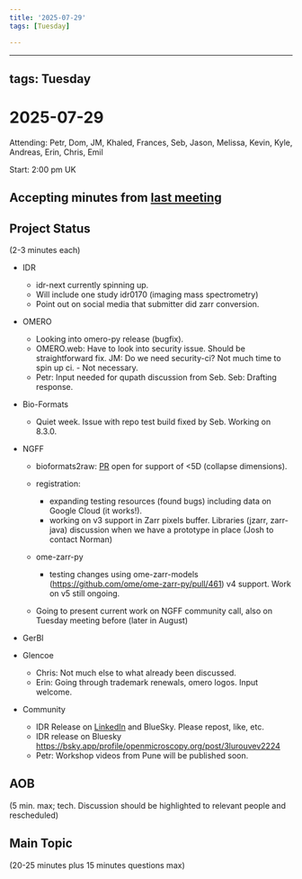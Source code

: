 ```yaml
---
title: '2025-07-29'
tags: [Tuesday]

---
```


---
tags: Tuesday
---

# 2025-07-29

Attending: Petr, Dom, JM, Khaled, Frances, Seb, Jason, Melissa, Kevin, Kyle, Andreas, Erin, Chris, Emil

Start: 2:00 pm UK

## Accepting minutes from [last meeting](https://hackmd.io/team/ome?nav=overview)

## Project Status

(2-3 minutes each)

- IDR
    - idr-next currently spinning up.
    - Will include one study idr0170 (imaging mass spectrometry)
    - Point out on social media that submitter did zarr conversion.

- OMERO
    - Looking into omero-py release (bugfix). 
    - OMERO.web: Have to look into security issue. Should be straightforward fix. JM: Do we need security-ci? Not much time to spin up ci. - Not necessary.
    - Petr: Input needed for qupath discussion from Seb. Seb: Drafting response.

- Bio-Formats
    - Quiet week. Issue with repo test build fixed by Seb. Working on 8.3.0.

- NGFF
  - bioformats2raw: [PR](https://github.com/glencoesoftware/bioformats2raw/pull/279) open for support of <5D (collapse dimensions).
  - registration:
      - expanding testing resources (found bugs) including data on Google Cloud (it works!).
      - working on v3 support in Zarr pixels buffer. Libraries (jzarr, zarr-java) discussion when we have a prototype in place (Josh to contact Norman)

  - ome-zarr-py
      - testing changes using ome-zarr-models (https://github.com/ome/ome-zarr-py/pull/461) v4 support. Work on v5 still ongoing.

  - Going to present current work on NGFF community call, also on Tuesday meeting before (later in August)

- GerBI

- Glencoe
    - Chris: Not much else to what already been discussed.
    - Erin: Going through trademark renewals, omero logos. Input welcome.

- Community
    - IDR Release on [LinkedIn](https://www.linkedin.com/posts/ome---open-microscopy-environment_new-landing-pages-are-available-for-every-activity-7354433659304562688-HcHP?utm_source=share&utm_medium=member_desktop&rcm=ACoAAAmnEp8BE-Mr9rXOJESvbCHI0L1z6rYET0g) and BlueSky. Please repost, like, etc. 
    -  IDR release on Bluesky https://bsky.app/profile/openmicroscopy.org/post/3lurouvev2224
    -  Petr: Workshop videos from Pune  will be published soon.

## AOB

(5 min. max; tech. Discussion should be highlighted to relevant people and rescheduled)

## Main Topic

(20-25 minutes plus 15 minutes questions max)

